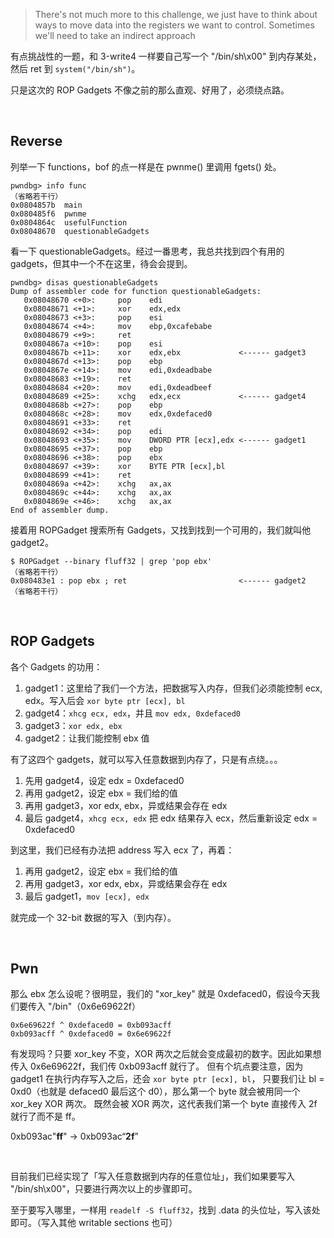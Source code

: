 > There's not much more to this challenge, we just have to think about ways to move data into the registers we want to control.
Sometimes we'll need to take an indirect approach

有点挑战性的一题，和 3-write4 一样要自己写一个 "/bin/sh\x00" 到内存某处，然后 ret 到 `system("/bin/sh")`。

只是这次的 ROP Gadgets 不像之前的那么直观、好用了，必须绕点路。

<br>

## Reverse
列举一下 functions，bof 的点一样是在 pwnme() 里调用 fgets() 处。
```
pwndbg> info func
（省略若干行）
0x0804857b  main
0x080485f6  pwnme
0x0804864c  usefulFunction
0x08048670  questionableGadgets
```

看一下 questionableGadgets。经过一番思考，我总共找到四个有用的 gadgets，但其中一个不在这里，待会会提到。
```
pwndbg> disas questionableGadgets
Dump of assembler code for function questionableGadgets:
   0x08048670 <+0>:     pop    edi
   0x08048671 <+1>:     xor    edx,edx
   0x08048673 <+3>:     pop    esi
   0x08048674 <+4>:     mov    ebp,0xcafebabe
   0x08048679 <+9>:     ret
   0x0804867a <+10>:    pop    esi
   0x0804867b <+11>:    xor    edx,ebx             <------ gadget3
   0x0804867d <+13>:    pop    ebp
   0x0804867e <+14>:    mov    edi,0xdeadbabe
   0x08048683 <+19>:    ret
   0x08048684 <+20>:    mov    edi,0xdeadbeef
   0x08048689 <+25>:    xchg   edx,ecx             <------ gadget4
   0x0804868b <+27>:    pop    ebp
   0x0804868c <+28>:    mov    edx,0xdefaced0
   0x08048691 <+33>:    ret
   0x08048692 <+34>:    pop    edi
   0x08048693 <+35>:    mov    DWORD PTR [ecx],edx <------ gadget1
   0x08048695 <+37>:    pop    ebp
   0x08048696 <+38>:    pop    ebx
   0x08048697 <+39>:    xor    BYTE PTR [ecx],bl
   0x08048699 <+41>:    ret
   0x0804869a <+42>:    xchg   ax,ax
   0x0804869c <+44>:    xchg   ax,ax
   0x0804869e <+46>:    xchg   ax,ax
End of assembler dump.
```

接着用 ROPGadget 搜索所有 Gadgets，又找到找到一个可用的，我们就叫他 gadget2。
```
$ ROPGadget --binary fluff32 | grep 'pop ebx'
（省略若干行）
0x080483e1 : pop ebx ; ret                         <------ gadget2
（省略若干行）
```

<br>

## ROP Gadgets
各个 Gadgets 的功用：
1. gadget1：这里给了我们一个方法，把数据写入内存，但我们必须能控制 ecx, edx。写入后会 `xor byte ptr [ecx], bl`
2. gadget4：`xhcg ecx, edx`，并且 `mov edx, 0xdefaced0`
3. gadget3：`xor edx, ebx`
4. gadget2：让我们能控制 ebx 值

有了这四个 gadgets，就可以写入任意数据到内存了，只是有点绕。。。
1. 先用 gadget4，设定 edx = 0xdefaced0
2. 再用 gadget2，设定 ebx = 我们给的值
3. 再用 gadget3，xor edx, ebx，异或结果会存在 edx
4. 最后 gadget4，`xhcg ecx, edx` 把 edx 结果存入 ecx，然后重新设定 edx = 0xdefaced0

到这里，我们已经有办法把 address 写入 ecx 了，再着：
1. 再用 gadget2，设定 ebx = 我们给的值
2. 再用 gadget3，xor edx, ebx，异或结果会存在 edx
3. 最后 gadget1，`mov [ecx], edx`

就完成一个 32-bit 数据的写入（到内存）。

<br>

## Pwn
那么 ebx 怎么设呢？很明显，我们的 "xor_key" 就是 0xdefaced0，假设今天我们要传入 "/bin"（0x6e69622f）
```
0x6e69622f ^ 0xdefaced0 = 0xb093acff
0xb093acff ^ 0xdefaced0 = 0x6e69622f
```

有发现吗？只要 xor_key 不变，XOR 两次之后就会变成最初的数字。因此如果想传入 0x6e69622f，我们传 0xb093acff 就行了。
但有个坑点要注意，因为 gadget1 在执行内存写入之后，还会 `xor byte ptr [ecx], bl`，
只要我们让 bl = 0xd0（也就是 defaced0 最后这个 d0），那么第一个 byte 就会被用同一个 xor_key XOR 两次。
既然会被 XOR 两次，这代表我们第一个 byte 直接传入 2f 就行了而不是 ff。

0xb093ac"**ff**" -> 0xb093ac“**2f**”

<br>

目前我们已经实现了「写入任意数据到内存的任意位址」，我们如果要写入 "/bin/sh\x00"，只要进行两次以上的步骤即可。

至于要写入哪里，一样用 `readelf -S fluff32`，找到 .data 的头位址，写入该处即可。（写入其他 writable sections 也可）
